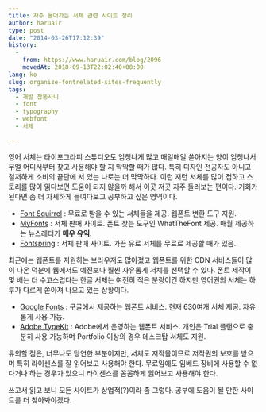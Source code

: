 ```yaml
---
title: 자주 들어가는 서체 관련 사이트 정리
author: haruair
type: post
date: "2014-03-26T17:12:39"
history:
  - 
    from: https://www.haruair.com/blog/2096
    movedAt: 2018-09-13T22:02:40+00:00
lang: ko
slug: organize-fontrelated-sites-frequently
tags:
  - 개발 잡동사니
  - font
  - typography
  - webfont
  - 서체

---
```

영어 서체는 타이포그라피 스튜디오도 엄청나게 많고 매일매일 쏟아지는 양이 엄청나서 무얼 어디서부터 찾고 사용해야 할 지 막막할 때가 많다. 특히 디자인 전공자도 아니고 철저하게 소비의 끝단에 서 있는 나로는 더 막막하다. 이런 저런 서체를 많이 접하고 스토리를 많이 읽다보면 도움이 되지 않을까 해서 이곳 저곳 자주 둘러보는 편이다. 기회가 된다면 좀 더 자세하게 들여다보고 공부하고 싶은 영역이다.

  * [Font Squirrel][1] : 무료로 받을 수 있는 서체들을 제공. 웹폰트 변환 도구 지원.
  * [MyFonts][2] : 서체 판매 사이트. 폰트 찾는 도구인 WhatTheFont 제공. 매월 제공하는 뉴스레터가 **매우 유익**.
  * [Fontspring][3] : 서체 판매 사이트. 가끔 유료 서체를 무료로 제공할 때가 있음.

최근에는 웹폰트를 지원하는 브라우저도 많아졌고 웹폰트를 위한 CDN 서비스들이 많이 나온 덕분에 웹에서도 예전보다 훨씬 자유롭게 서체를 선택할 수 있다. 폰트 제작이 몇 배는 더 수고스럽다는 한글 서체는 여전히 적은 분량이긴 하지만 영어권의 서체는 하루가 다르게 쏟아져 나오고 있는 상황이다.

  * [Google Fonts][4] : 구글에서 제공하는 웹폰트 서비스. 현재 630여개 서체 제공. 자유롭게 사용 가능.
  * [Adobe TypeKit][5] : Adobe에서 운영하는 웹폰트 서비스. 개인은 Trial 플랜으로 충분히 사용 가능하며 Portfolio 이상의 경우 데스크탑 서체도 지원.

유의할 점은, 너무나도 당연한 부분이지만, 서체도 저작물이므로 저작권의 보호를 받으며 특히 라이센스를 잘 읽어보고 사용해야 한다. 무료임에도 임베드 장비에 사용할 수 없다거나 하는 경우가 있으니 라이센스를 꼼꼼하게 읽어보고 사용해야 한다.

쓰고서 읽고 보니 모든 사이트가 상업적(?)이라 좀 그렇다. 공부에 도움이 될 만한 사이트를 더 찾아봐야겠다.

 [1]: http://www.fontsquirrel.com/
 [2]: http://www.myfonts.com/
 [3]: http://www.fontspring.com/
 [4]: https://www.google.com/fonts
 [5]: https://typekit.com/